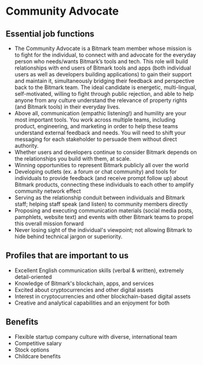 # Community Advocate

## Essential job functions

- The Community Advocate is a Bitmark team member whose mission is to fight for the individual, to connect with and advocate for the everyday person who needs/wants Bitmark’s tools and tech. This role will build relationships with end users of Bitmark tools and apps (both individual users as well as developers building applications) to gain their support and maintain it, simultaneously bridging their feedback and perspective back to the Bitmark team. The ideal candidate is energetic, multi-lingual, self-motivated, willing to fight through public rejection, and able to help anyone from any culture understand the relevance of property rights (and Bitmark tools) in their everyday lives.
- Above all, communication (empathic listening!) and humility are your most important tools. You work across multiple teams, including product, engineering, and marketing in order to help these teams understand external feedback and needs. You will need to shift your messaging for each stakeholder to persuade them without direct authority.
- Whether users and developers continue to consider Bitmark depends on the relationships you build with them, at scale.
- Winning opportunities to represent Bitmark publicly all over the world
- Developing outlets (ex. a forum or chat community) and tools for individuals to provide feedback (and receive prompt follow up) about Bitmark products, connecting these individuals to each other to amplify community network effect
- Serving as the relationship conduit between individuals and Bitmark staff; helping staff speak (and listen) to community members directly
- Proposing and executing communication materials (social media posts, pamphlets, website text) and events with other Bitmark teams to propel this overall mission forward
- Never losing sight of the individual's viewpoint; not allowing Bitmark to hide behind technical jargon or superiority.

## Profiles that are important to us

- Excellent English communication skills (verbal & written), extremely detail-oriented
- Knowledge of Bitmark's blockchain, apps, and services
- Excited about cryptocurrencies and other digital assets
- Interest in cryptocurrencies and other blockchain-based digital assets
- Creative and analytical capabilities and an enjoyment for both

## Benefits

- Flexible startup company culture with diverse, international team
- Competitive salary
- Stock options
- Childcare benefits
